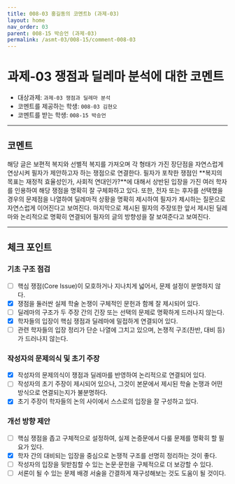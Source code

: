 ```yaml
---
title: 008-03 홍길동의 코멘트b (과제-03) 
layout: home
nav_order: 03
parent: 008-15 박승언 (과제-03)
permalink: /asmt-03/008-15/comment-008-03
---
```


# 과제-03 쟁점과 딜레마 분석에 대한 코멘트

- 대상과제: `과제-03 쟁점과 딜레마 분석`
- 코멘트를 제공하는 학생: `008-03 김현오` 
- 코멘트를 받는 학생: `008-15 박승언` 

---

## 코멘트

해당 글은 보편적 복지와 선별적 복지를 가져오며 각 형태가 가진 장단점을 자연스럽게 연상시켜 필자가 제안하고자 하는 쟁점으로 연결한다. 필자가 포착한 쟁점인 **복지의 목표는 재정적 효율성인가, 사회적 연대인가?**에 대해서 상반된 입장을 가진 여러 학자를 인용하여 해당 쟁점을 명확히 잘 구체화하고 있다. 또한, 전자 또는 후자를 선택했을 경우의 문제점을 나열하여 딜레마적 상황을 명확히 제시하여 필자가 제시하는 질문으로 자연스럽게 이어진다고 보여진다. 마지막으로 제시된 필자의 주장또한 앞서 제시된 딜레마와 논리적으로 명확히 연결되어 필자의 글의 방향성을 잘 보여준다고 보여진다.

---

## 체크 포인트

### **기초 구조 점검**
- [ ] 핵심 쟁점(Core Issue)이 모호하거나 지나치게 넓어서, 문제 설정이 분명하지 않다.
- [x] 쟁점을 둘러싼 실제 학술 논쟁이 구체적인 문헌과 함께 잘 제시되어 있다.
- [ ] 딜레마의 구조가 두 주장 간의 긴장 또는 선택의 문제로 명확하게 드러나지 않는다.
- [x] 학자들의 입장이 핵심 쟁점과 딜레마에 밀접하게 연결되어 있다.
- [ ] 관련 학자들의 입장 정리가 단순 나열에 그치고 있으며, 논쟁적 구조(찬반, 대비 등)가 드러나지 않는다.

### **작성자의 문제의식 및 초기 주장**
- [x] 작성자의 문제의식이 쟁점과 딜레마를 반영하여 논리적으로 연결되어 있다.
- [ ] 작성자의 초기 주장이 제시되어 있으나, 그것이 본문에서 제시된 학술 논쟁과 어떤 방식으로 연결되는지가 불분명하다.
- [x] 초기 주장이 학자들의 논의 사이에서 스스로의 입장을 잘 구성하고 있다.

### **개선 방향 제안**
- [ ] 핵심 쟁점을 좁고 구체적으로 설정하여, 실제 논증문에서 다룰 문제를 명확히 할 필요가 있다.
- [x] 학자 간의 대비되는 입장을 중심으로 논쟁적 구조를 선명히 정리하는 것이 좋다.
- [ ] 작성자의 입장을 뒷받침할 수 있는 논문·문헌을 구체적으로 더 보강할 수 있다.
- [ ] 서론이 될 수 있는 문제 배경 서술을 간결하게 재구성해보는 것도 도움이 될 것이다.